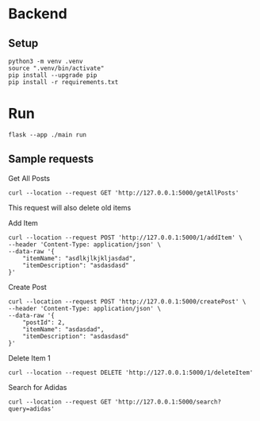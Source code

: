 # Backend

## Setup
```
python3 -m venv .venv
source ".venv/bin/activate"
pip install --upgrade pip
pip install -r requirements.txt
```

# Run
```
flask --app ./main run
```

## Sample requests
Get All Posts
```
curl --location --request GET 'http://127.0.0.1:5000/getAllPosts'
```
This request will also delete old items

Add Item
```
curl --location --request POST 'http://127.0.0.1:5000/1/addItem' \
--header 'Content-Type: application/json' \
--data-raw '{
    "itemName": "asdlkjlkjkljasdad",
    "itemDescription": "asdasdasd"
}'
```

Create Post
```
curl --location --request POST 'http://127.0.0.1:5000/createPost' \
--header 'Content-Type: application/json' \
--data-raw '{
    "postId": 2,
    "itemName": "asdasdad",
    "itemDescription": "asdasdasd"
}'
```

Delete Item 1
```
curl --location --request DELETE 'http://127.0.0.1:5000/1/deleteItem'
```

Search for Adidas
```
curl --location --request GET 'http://127.0.0.1:5000/search?query=adidas'
```